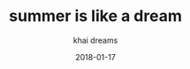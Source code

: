 ---
title: "summer is like a dream"
subtitle: "khai dreams"
customForwardUrl: "https://www.youtube.com/watch?v=RtBUtQs2rUs"
displayImg: "https://img.youtube.com/vi/RtBUtQs2rUs/0.jpg"
date: "2018-01-17"
newTab: true 
---